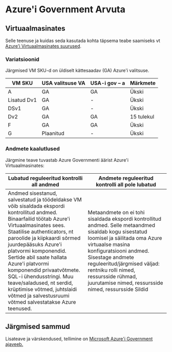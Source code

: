 <properties
    pageTitle="Azure'i valitsuse dokumentidele | Microsoft Azure'i"
    description="See pakub võrdlus funktsioonid ja juhiseid Azure'i valitsuse rakenduste arendamise kohta"
    services="Azure-Government"
    cloud="gov" 
    documentationCenter=""
    authors="ryansoc"
    manager="zakramer"
    editor=""/>

<tags
    ms.service="multiple"
    ms.devlang="na"
    ms.topic="article"
    ms.tgt_pltfrm="na"
    ms.workload="azure-government"
    ms.date="09/29/2016"
    ms.author="ryansoc"/>


#  <a name="azure-government-compute"></a>Azure'i Government Arvuta

##  <a name="virtual-machines"></a>Virtuaalmasinates

Selle teenuse ja kuidas seda kasutada kohta täpsema teabe saamiseks vt [Azure'i Virtuaalmasinates suurused](../virtual-machines/virtual-machines-windows-sizes.md).

### <a name="variations"></a>Variatsioonid

Järgmised VM SKU-d on üldiselt kättesaadav (GA) Azure'i valitsuse.

VM SKU|USA valitsuse VA|USA-i gov – a|Märkmete
---|---|---|---
A|GA|GA|Ükski
Lisatud Dv1|GA|-|Ükski
DSv1|GA|-|Ükski
Dv2|GA|GA|15 tulekul
F|GA|GA|Ükski
G|Plaanitud|-|Ükski

###  <a name="data-considerations"></a>Andmete kaalutlused

Järgmine teave tuvastab Azure Governmenti äärist Azure'i Virtuaalmasinates:

| Lubatud reguleeritud kontrolli all andmed | Andmete reguleeritud kontrolli all pole lubatud |
|--------------------------------------------------------------------------------------|-----------------------------------------------------------------------------------------------------------------------------------------------------------------------------------------------------------------------------------------------------------------------------------------------------------------|
| Andmed sisestanud, salvestatud ja töödeldakse VM võib sisaldada ekspordi kontrollitud andmed. Binaarfailid töötab Azure'i Virtuaalmasinates sees. Staatilise authenticators, nt paroolide ja kiipkaardi sõrmed juurdepääsuks Azure'i platvormi komponendid. Sertide abil saate hallata Azure'i platvormi komponendid privaatvõtmete. SQL-i ühendusstringi.  Muu teave/saladused, nt serdid, krüptimise võtmed, juhtslaidi võtmed ja salvestusruumi võtmed salvestatakse Azure teenused.  | Metaandmete on ei tohi sisaldada ekspordi kontrollitud andmed. Selle metaandmed sisaldab kogu sisestatud loomisel ja säilitada oma Azure virtuaalse masina konfiguratsiooni andmed.  Sisestage andmete reguleeritud/järgmised väljad: rentniku rolli nimed, ressursside rühmad, juurutamise nimed, ressursside nimed, ressursside Sildid  

## <a name="next-steps"></a>Järgmised sammud

Lisateave ja värskendused, tellimine on <a href="https://blogs.msdn.microsoft.com/azuregov/">Microsoft Azure'i Government ajaveeb.</a>
